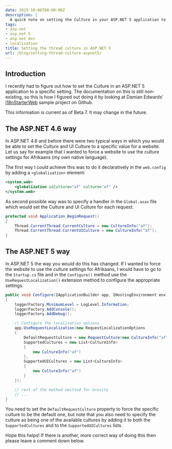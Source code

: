 ```yaml
---
date: 2015-10-06T00:00:00Z
description: |
  A quick note on setting the Culture in your ASP.NET 5 application to a specific setting.
tags:
- asp.net
- asp.net 5
- asp.net mvc
- localization
title: Setting the thread culture in ASP.NET 5
url: /blog/setting-thread-culture-aspnet5/
---
```


## Introduction

I recently had to figure out how to set the Culture in an ASP.NET 5 application to a specific setting. The documentation on this is still non-existing, so this is how I figured out doing it by looking at Damian Edwards' [i18nStarterWeb](https://github.com/DamianEdwards/i18nStarterWeb) sample project on Github.

This information is current as of Beta 7. It may change in the future.

## The ASP.NET 4.6 way
  
In ASP.NET 4.6 and before there were two typical ways in which you would be able to set the Culture and UI Culture to a specific value for a website. Let us say for example that I wanted to force a website to use the culture settings for Afrikaans (my own native language).  

The first way I could achieve this was to do it declaratively in the `web.config` by adding a `<globalization>` element:

``` xml
<system.web>
	<globalization uiCulture="af" culture="af" />
</system.web>
```

As second possible way was to specify a handler in the `Global.asax` file which would set the Culture and UI Culture for each request:

```csharp
protected void Application_BeginRequest()
{
    Thread.CurrentThread.CurrentCulture = new CultureInfo("af");
    Thread.CurrentThread.CurrentUICulture = new CultureInfo("af");
}
```

## The ASP.NET 5 way

In ASP.NET 5 the way you would do this has changed. If I wanted to force the website to use the culture settings for Afrikaans, I would have to go to the `Startup.cs` file and in the `Configure()` method use the `UseRequestLocalization()` extension method to configure the appropriate settings.

```csharp
public void Configure(IApplicationBuilder app, IHostingEnvironment env, ILoggerFactory loggerFactory)
{
    loggerFactory.MinimumLevel = LogLevel.Information;
    loggerFactory.AddConsole();
    loggerFactory.AddDebug();

	// Configure the localization options
    app.UseRequestLocalization(new RequestLocalizationOptions
    {
        DefaultRequestCulture = new RequestCulture(new CultureInfo("af"))
        SupportedCultures = new List<CultureInfo>
        {
            new CultureInfo("af")
        },
        SupportedUICultures = new List<CultureInfo>
        {
            new CultureInfo("af")
        }
    });

	// rest of the method omitted for brevity
	// ...
}
```

You need to set the `DefaultRequestCulture` property to force the specific culture to be the default one, but note that you also need to specify the culture as being one of the available cultures by adding it to both the `SupportedCultures` and to the `SupportedUICultures` lists.

Hope this helps! If there is another, more correct way of doing this then please leave a comment down below. 
